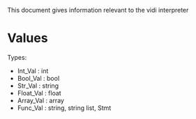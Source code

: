 This document gives information relevant to the vidi interpreter

# Values

Types:
- Int_Val : int
- Bool_Val : bool
- Str_Val : string
- Float_Val : float
- Array_Val : array
- Func_Val : string, string list, Stmt
